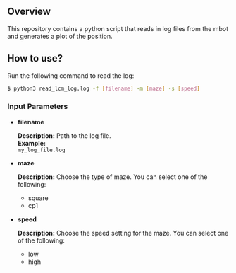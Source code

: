 ## Overview
This repository contains a python script that reads in log files from the mbot and generates a plot of the position.

## How to use?
Run the following command to read the log:

```bash
$ python3 read_lcm_log.log -f [filename] -m [maze] -s [speed]
```

### Input Parameters
- **filename**
  
  **Description:** Path to the log file.  
  **Example:**  
  `my_log_file.log`

- **maze**
  
  **Description:** Choose the type of maze. You can select one of the following:
  - square
  - cp1

- **speed**
  
  **Description:** Choose the speed setting for the maze. You can select one of the following:
  - low
  - high
